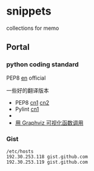 # snippets
collections for memo

## Portal

### python coding standard
PEP8 [en][PEP8] official  

一些好的翻译版本
+ PEP8 [cn1][PEP8_CN1] [cn2][PEP8_CN2]  
+ Pylint [cn1][PYLINT_CN1]
+ 
+ [用 Graphviz 可视化函数调用](https://www.ibm.com/developerworks/cn/linux/l-graphvis/)

### Gist
```
/etc/hosts
192.30.253.118 gist.github.com
192.30.253.119 gist.github.com
```

[PEP8]: https://www.python.org/dev/peps/pep-0008/
[PEP8_CN1]: https://www.cnblogs.com/ajianbeyourself/p/4377933.html
[PEP8_CN2]: https://my.oschina.net/u/1433482/blog/464444?p=1
[PYLINT_CN1]: https://www.ibm.com/developerworks/cn/linux/l-cn-pylint/
